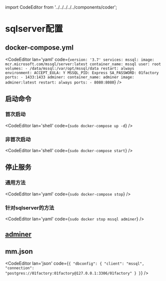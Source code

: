 import CodeEditor from '../../../../../components/coder';

# sqlserver配置

## docker-compose.yml

<CodeEditor lan='yaml' code={`
version: '3.7'
services:
  mssql:
    image: mcr.microsoft.com/mssql/server:latest
    container_name: mssql
    user: root
    volumes:
      - /data/mssql:/var/opt/mssql/data
    restart: always
    environment:
      ACCEPT_EULA: Y
      MSSQL_PID: Express
      SA_PASSWORD: 01factory
    ports:
      - 1433:1433
  adminer:
    container_name: adminer
    image: adminer:latest
    restart: always
    ports:
      - 8080:8080
`} />

## 启动命令

### 首次启动

<CodeEditor lan='shell' code={`
sudo docker-compose up -d
`} />

### 非首次启动

<CodeEditor lan='shell' code={`
sudo docker-compose start
`} />

## 停止服务

### 通用方法

<CodeEditor lan='yaml' code={`
sudo docker-compose stop
`} />

### 针对sqlserver的方法

<CodeEditor lan='yaml' code={`
sudo docker stop mssql adminer
`} />

## [adminer](http://127.0.0.1:8080/?pgsql=mssql&username=sa)

## mm.json

<CodeEditor lan='json' code={`
{
	"dbconfig": {
		"client": "mssql",
		"connection": "postgres://01factory:01factory@127.0.0.1:3306/01factory"
	}
}
`} />
